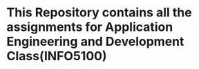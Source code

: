 # This Repository contains all the assignments for Application Engineering and Development Class(INFO5100)
